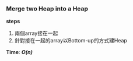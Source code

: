 ### Merge two Heap into a Heap
**steps**
1. 兩個array接在一起
2. 針對接在一起的array以Bottom-up的方式建Heap

**Time**: ***O(n)***